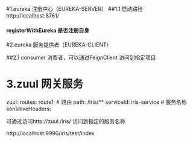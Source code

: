 #1.eureka 注册中心（EUREKA-SERVER）
##1.1 启动路径 http://localhost:8761/

#### registerWithEureka 是否注册自身

#2.eureka 服务提供者（EUREKA-CLIENT）

##2.1 consumer 消费者，可以通过FeignClient 访问到指定项目

# 3.zuul 网关服务

zuul:
  routes:
    route1: # 路由
      path: /iris/**
      serviceId: iris-service # 服务名称
      sensitiveHeaders:

可通过访问http://zuul:/iris/ 访问到指定的服务名称

http://localhost:9996/iris/test/index
